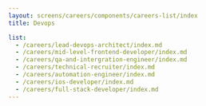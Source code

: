 ```yaml
---
layout: screens/careers/components/careers-list/index
title: Devops

list:
  - /careers/lead-devops-architect/index.md
  - /careers/mid-level-frontend-developer/index.md
  - /careers/qa-and-intergration-engineer/index.md
  - /careers/technical-recruiter/index.md
  - /careers/automation-engineer/index.md
  - /careers/ios-developer/index.md
  - /careers/full-stack-developer/index.md
---
```

